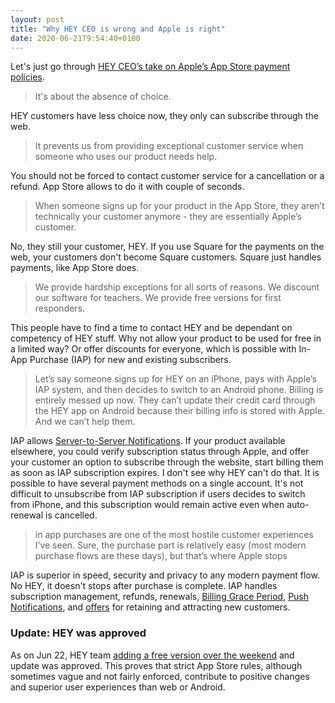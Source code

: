 ```yaml
---
layout: post
title: "Why HEY CEO is wrong and Apple is right"
date: 2020-06-21T9:54:40+0100
---
```


Let's just go through [HEY CEO’s take on Apple’s App Store payment policies](https://hey.com/apple/iap/).

> It's about the absence of choice.

HEY customers have less choice now, they only can subscribe through the web.

> It prevents us from providing exceptional customer service when someone who uses our product needs help.

You should not be forced to contact customer service for a cancellation or a refund. App Store allows to do it with couple of seconds.

> When someone signs up for your product in the App Store, they aren’t technically your customer anymore - they are essentially Apple’s customer.

No, they still your customer, HEY. If you use Square for the payments on the web, your customers don't become Square customers. Square just handles payments, like App Store does.

> We provide hardship exceptions for all sorts of reasons. We discount our software for teachers. We provide free versions for first responders. 

This people have to find a time to contact HEY and be dependant on competency of HEY stuff. Why not allow your product to be used for free in a limited way? Or offer discounts for everyone, which is possible with In-App Purchase (IAP) for new and existing subscribers.


> Let’s say someone signs up for HEY on an iPhone, pays with Apple’s IAP system, and then decides to switch to an Android phone. Billing is entirely messed up now. They can’t update their credit card through the HEY app on Android because their billing info is stored with Apple. And we can’t help them.

IAP allows [Server-to-Server Notifications](https://developer.apple.com/documentation/storekit/in-app_purchase/subscriptions_and_offers/enabling_server-to-server_notifications). If your product available elsewhere, you could verify subscription status through Apple, and offer your customer an option to subscribe through the website, start billing them as soon as IAP subscription expires. I don't see why HEY can't do that. It is possible to have several payment methods on a single account. It's not difficult to unsubscribe from IAP subscription if users decides to switch from iPhone, and this subscription would remain active even when auto-renewal is cancelled.

> in app purchases are one of the most hostile customer experiences I’ve seen. Sure, the purchase part is relatively easy (most modern purchase flows are these days), but that’s where Apple stops

IAP is superior in speed, security and privacy to any modern payment flow. No HEY, it doesn't stops after purchase is complete. IAP handles subscription management, refunds, renewals, [Billing Grace Period](https://developer.apple.com/news/?id=09122019c), [Push Notifications](https://developer.apple.com/app-store/subscriptions/#sending-notifications-to-aid-retention), and [offers](https://developer.apple.com/app-store/subscriptions/#subscription-offers) for retaining and attracting new customers.


### Update: HEY was approved

As on Jun 22, HEY team [adding a free version over the weekend](https://hey.com/apple/path/) and update was approved. This proves that strict App Store rules, although sometimes vague and not fairly enforced, contribute to positive changes and superior user experiences than web or Android.

